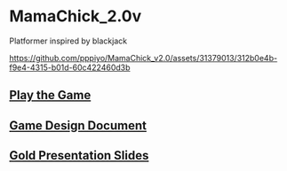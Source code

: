 # MamaChick_2.0v
Platformer inspired by blackjack

https://github.com/pppiyo/MamaChick_v2.0/assets/31379013/312b0e4b-f9e4-4315-b01d-60c422460d3b

## [Play the Game](https://play.unity.com/mg/other/mamachick_gold_build)

## [Game Design Document](https://docs.google.com/document/d/1DIdDQicoc2tzeicHaqRpezNrMyfghuxSIYCXHeo6f08/edit#heading=h.a2s9dmlvwxp2)

## [Gold Presentation Slides](https://docs.google.com/presentation/d/1RT8hNzgYNeFCxHd9dL7s8xgLRReWsx5O/edit#slide=id.p3)


